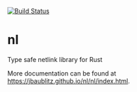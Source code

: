 [![Build Status](https://travis-ci.org/jbaublitz/nl.svg?branch=master)](https://travis-ci.org/jbaublitz/nl)

# nl
Type safe netlink library for Rust

More documentation can be found at https://jbaublitz.github.io/nl/nl/index.html.
